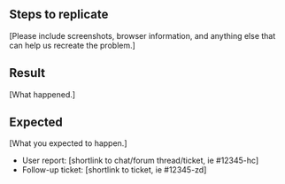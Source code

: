 ## Steps to replicate

[Please include screenshots, browser information, and anything else that can help us recreate the problem.]

## Result

[What happened.]

## Expected

[What you expected to happen.]

* User report: [shortlink to chat/forum thread/ticket, ie #12345-hc]
* Follow-up ticket: [shortlink to ticket, ie #12345-zd]
